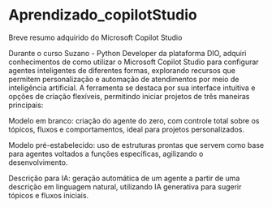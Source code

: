 # Aprendizado_copilotStudio
Breve resumo adquirido do Microsoft Copilot Studio

Durante o curso Suzano - Python Developer da plataforma DIO, adquiri conhecimentos de como utilizar o Microsoft Copilot Studio para configurar agentes inteligentes de diferentes formas, explorando recursos que permitem personalização e automação de atendimentos por meio de inteligência artificial. A ferramenta se destaca por sua interface intuitiva e opções de criação flexíveis, permitindo iniciar projetos de três maneiras principais:

Modelo em branco: criação do agente do zero, com controle total sobre os tópicos, fluxos e comportamentos, ideal para projetos personalizados.

Modelo pré-estabelecido: uso de estruturas prontas que servem como base para agentes voltados a funções específicas, agilizando o desenvolvimento.

Descrição para IA: geração automática de um agente a partir de uma descrição em linguagem natural, utilizando IA generativa para sugerir tópicos e fluxos iniciais.
